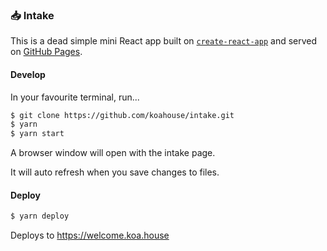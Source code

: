 ### 📥 Intake

This is a dead simple mini React app built on [`create-react-app`](https://create-react-app.dev/) and served on [GitHub Pages](https://pages.github.com/).

#### Develop

In your favourite terminal, run...

```sh
$ git clone https://github.com/koahouse/intake.git
$ yarn
$ yarn start
```

A browser window will open with the intake page.

It will auto refresh when you save changes to files.

#### Deploy

```sh
$ yarn deploy
```

Deploys to https://welcome.koa.house
